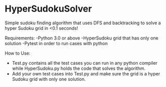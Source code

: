 # HyperSudokuSolver
Simple sudoku finding algorithm that uses DFS and backtracking to solve a hyper Sudoku grid in <0.1 seconds!

Requirements:
  -Python 3.0 or above
  -HyperSudoku grid that has only one solution
  -Pytest in order to run cases with python
  
How to Use:
  - Test.py contains all the test cases you can run in any python compiler while HyperSudoku.py holds the code that solves the algorithm.
  - Add your own test cases into Test.py and make sure the grid is a hyper Sudoku grid with only one solution.
